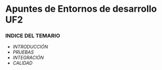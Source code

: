 # Apuntes de Entornos de desarrollo UF2

### INDICE DEL TEMARIO

- *INTRODUCCIÓN*
- *PRUEBAS*
- *INTEGRACIÓN*
- *CALIDAD*

